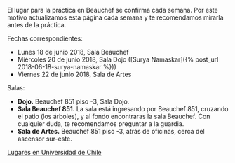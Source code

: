 El lugar para la práctica en Beauchef se confirma cada semana. Por este motivo actualizamos esta página cada semana y te recomendamos mirarla antes de la práctica.

Fechas correspondientes:
- Lunes 18 de junio 2018, Sala Beauchef
- Miércoles 20 de junio 2018, Sala Dojo ([Surya Namaskar]({% post_url 2018-06-18-surya-namaskar %}))
- Viernes 22 de junio 2018, Sala de Artes

<!-- - Lunes 11 de junio 2018, Sala Beauchef  -->
<!-- - Miércoles 13 de junio 2018, Sala Dojo  -->
<!-- - Viernes 15 de junio 2018, Sala de Artes  -->

<!-- - Lunes 4 de junio 2018, Sala Beauchef  -->
<!-- - Miércoles 6 de junio 2018, Sala Dojo  -->
<!-- - Viernes 8 de junio 2018, Sala de Artes  -->

<!-- - Lunes 28 de mayo 2018, Sala de Artes  -->
<!-- - Miércoles 30 de mayo 2018, Sala Dojo  -->
<!-- - Viernes 1 de junio 2018, Sala de Artes  -->

<!-- - Lunes 14 de mayo 2018, Sala de Artes  -->
<!-- - Miércoles 16 de mayo 2018, Sala Dojo  -->
<!-- - Viernes 18 de mayo 2018, Sala de Artes  -->

<!-- - Lunes 7 de mayo 2018, Sala de Artes  -->
<!-- - Miércoles 9 de mayo 2018, Sala Dojo  -->
<!-- - Viernes 11 de mayo 2018, Sala de Artes  -->

<!-- - ~~Lunes 30 de abril 2018, feriado~~ -->
<!-- - Miércoles 2 de mayo 2018, Sala Beauchef -->
<!-- - Viernes 4 de mayo 2018, Dojo -->

<!-- - Viernes 27 de abril 2018, Sala Artes -->
<!-- - Miércoles 25 de abril 2018, Dojo -->
<!-- - Lunes 23 de abril 2018, Sala Artes -->
<!-- - Viernes 20 de abril 2018, Sala Artes -->
<!-- - Miércoles 18 de abril 2018, Dojo -->
<!-- - Lunes 16 de abril 2018, Sala Artes -->
<!-- - Viernes 13 de abril 2018, Dojo -->
<!-- - ~~Miércoles 11 de abril 2018, [clase suspendida](https://mailchi.mp/e7cbba59a002/yoga-beauchef-suspende-clase-miercoles-11-de-abril-2019)~~ -->
<!-- - Lunes 9 de abril 2018, Sala de Artes -->
<!-- - Viernes 6 de abril 2018, Dojo -->
<!-- - Miércoles 4 de abril 2018, Dojo -->
<!-- - Lunes 2 de abril 2018, Dojo -->

Salas:
- **Dojo.** Beauchef 851 piso -3, Sala Dojo.
- **Sala Beauchef 851.** La sala está ingresando por Beauchef 851, cruzando el patio (los árboles), y al fondo encontraras la sala Beauchef. Con cualquier duda, te recomendamos preguntar a la guardia.
- **Sala de Artes.** Beauchef 851 piso -3, atrás de oficinas, cerca del ascensor sur-este.

<p class="text-center">
<a class="btn btn-primary btn-lg" href="{{ site.url }}/lugares.html" role="button">Lugares en Universidad de Chile</a>
</p>
